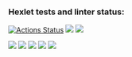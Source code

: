 ### Hexlet tests and linter status:
[![Actions Status](https://github.com/MishinS/frontend-project-lvl2/workflows/hexlet-check/badge.svg)](https://github.com/MishinS/frontend-project-lvl2/actions)
<a href="https://codeclimate.com/github/MishinS/frontend-project-lvl2/maintainability"><img src="https://api.codeclimate.com/v1/badges/eb0dbaf44d61efbd048f/maintainability" /></a>
<a href="https://codeclimate.com/github/MishinS/frontend-project-lvl2/test_coverage"><img src="https://api.codeclimate.com/v1/badges/eb0dbaf44d61efbd048f/test_coverage" /></a>


<a href="https://asciinema.org/a/sn1YzIkzf6Vo5dmUnW8pYZfI8" target="_blank"><img src="https://asciinema.org/a/sn1YzIkzf6Vo5dmUnW8pYZfI8.svg" /></a>
<a href="https://asciinema.org/a/9Bjp73rnu6wV2IDcgHnoHla53" target="_blank"><img src="https://asciinema.org/a/9Bjp73rnu6wV2IDcgHnoHla53.svg" /></a>
<a href="https://asciinema.org/a/M9kGZz7CrsbglDUhegC8rm5Ui" target="_blank"><img src="https://asciinema.org/a/M9kGZz7CrsbglDUhegC8rm5Ui.svg" /></a>
<a href="https://asciinema.org/a/NAucZmsf5LVCfpYPFIl2XY5yZ" target="_blank"><img src="https://asciinema.org/a/NAucZmsf5LVCfpYPFIl2XY5yZ.svg" /></a>
<a href="https://asciinema.org/a/PsLPL1NLAqKA4kPbxemfhBvoH" target="_blank"><img src="https://asciinema.org/a/PsLPL1NLAqKA4kPbxemfhBvoH.svg" /></a>
